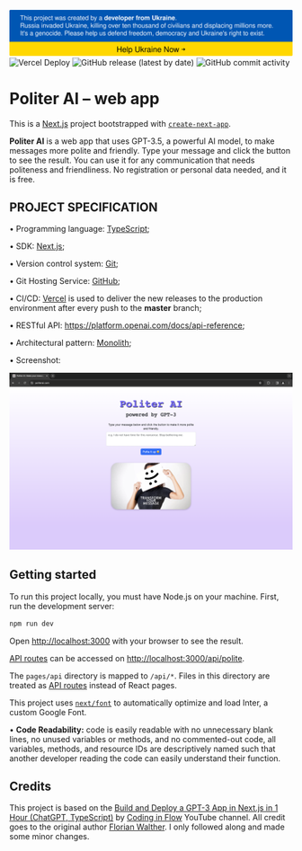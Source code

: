 [![Stand With Ukraine](https://raw.githubusercontent.com/vshymanskyy/StandWithUkraine/main/banner-direct-single.svg)](https://stand-with-ukraine.pp.ua)
![Vercel Deploy](https://therealsujitk-vercel-badge.vercel.app/?app=nextjs-gpt3-beta&style=plastic)
![GitHub release (latest by date)](https://img.shields.io/github/v/release/Turskyi/nextjs_gpt3)
<img alt="GitHub commit activity" src="https://img.shields.io/github/commit-activity/m/Turskyi/nextjs_gpt3">

# Politer AI – web app

This is a [Next.js](https://nextjs.org/) project bootstrapped
with [`create-next-app`](https://github.com/vercel/next.js/tree/canary/packages/create-next-app).

**Politer AI** is a web app that uses GPT-3.5, a powerful AI model, to make
messages more polite and friendly. Type your message and click the button to
see the result. You can use it for any communication that needs politeness and
friendliness. No registration or personal data needed, and it is free.

## PROJECT SPECIFICATION

• Programming language: [TypeScript](https://www.typescriptlang.org);

• SDK: [Next.js](https://nextjs.org);

• Version control system: [Git](https://git-scm.com);

• Git Hosting Service: [GitHub](https://github.com);

• CI/CD: [Vercel](https://vercel.com/features/previews) is used to
deliver the new releases to the production environment after every push to the
**master** branch;

• RESTful API: https://platform.openai.com/docs/api-reference;

• Architectural pattern:
[Monolith](https://learn.microsoft.com/en-us/dotnet/architecture/modern-web-apps-azure/common-web-application-architectures#all-in-one-applications);

• Screenshot:

<!--suppress CheckImageSize -->
<img src="screenshots/politerai_home.png" width="800"  alt="screenshot of the home page">

## Getting started

To run this project locally, you must have Node.js on your machine.
First, run the development server:

```bash
npm run dev
```

Open [http://localhost:3000](http://localhost:3000) with your browser to see
the result.

[API routes](https://nextjs.org/docs/api-routes/introduction) can be accessed
on [http://localhost:3000/api/polite](http://localhost:3000/api/polite).

The `pages/api` directory is mapped to `/api/*`. Files in this directory are
treated as [API routes](https://nextjs.org/docs/api-routes/introduction)
instead of React pages.

This project uses
[`next/font`](https://nextjs.org/docs/basic-features/font-optimization) to
automatically optimize and load Inter, a custom Google Font.

• **Code Readability:** code is easily readable with no unnecessary blank
lines, no unused variables or methods, and no commented-out code, all
variables, methods, and resource IDs are descriptively named such that another
developer reading the code can easily understand their function.

## Credits

This project is based on
the [Build and Deploy a GPT-3 App in Next.js in 1 Hour (ChatGPT,
TypeScript)](https://youtu.be/5i1Q2GSqidU?si=yJQPo4ToK31t9wEy)
by [Coding in Flow](https://github.com/codinginflow) YouTube channel.
All credit goes to the original author
[Florian Walther](https://github.com/florianwalther-private). I only followed
along and made some minor changes.

